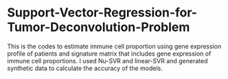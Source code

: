 # Support-Vector-Regression-for-Tumor-Deconvolution-Problem
This is the codes to estimate immune cell proportion using gene expression profile of patients and signature matrix that includes gene expression of immune cell proportions. 
I used  Nu-SVR and linear-SVR and generated synthetic data to calculate the accuracy of the models.

